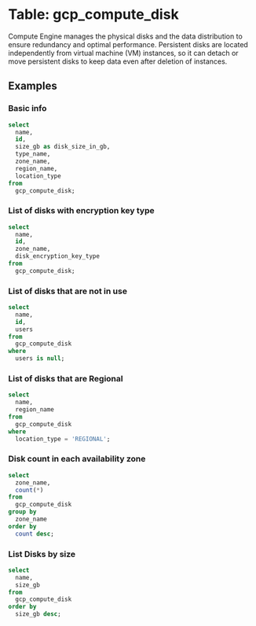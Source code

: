 # Table: gcp_compute_disk

Compute Engine manages the physical disks and the data distribution to ensure redundancy and optimal performance. Persistent disks are located independently from virtual machine (VM) instances, so it can detach or move persistent disks to keep data even after deletion of instances.

## Examples

### Basic info

```sql
select
  name,
  id,
  size_gb as disk_size_in_gb,
  type_name,
  zone_name,
  region_name,
  location_type
from
  gcp_compute_disk;
```

### List of disks with encryption key type

```sql
select
  name,
  id,
  zone_name,
  disk_encryption_key_type
from
  gcp_compute_disk;
```

### List of disks that are not in use

```sql
select
  name,
  id,
  users
from
  gcp_compute_disk
where
  users is null;
```

### List of disks that are Regional

```sql
select
  name,
  region_name
from
  gcp_compute_disk
where
  location_type = 'REGIONAL';
```

### Disk count in each availability zone

```sql
select
  zone_name,
  count(*)
from
  gcp_compute_disk
group by
  zone_name
order by
  count desc;
```

### List Disks by size

```sql
select
  name,
  size_gb
from
  gcp_compute_disk
order by
  size_gb desc;
```
